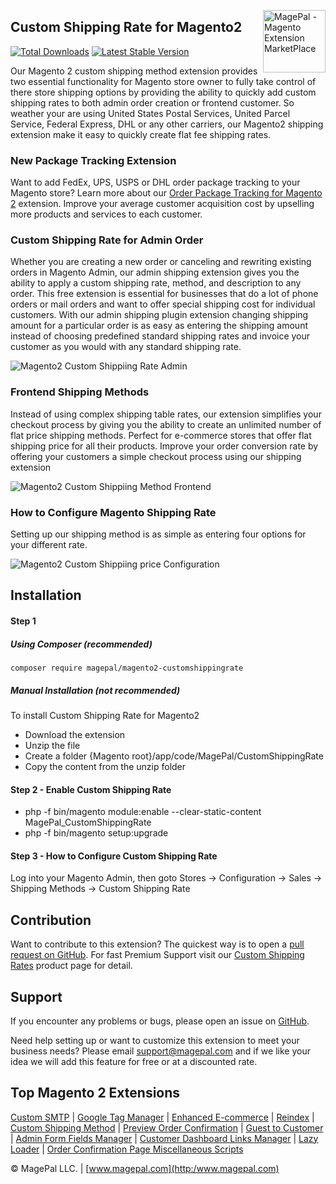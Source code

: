 <a href="http://www.magepal.com" title="Magento Extension App Store"><img src="https://image.ibb.co/dHBkYH/Magepal_logo.png" width="100" align="right" alt="MagePal - Magento Extension MarketPlace" /></a>

## Custom Shipping Rate for Magento2

[![Total Downloads](https://poser.pugx.org/magepal/magento2-customshippingrate/downloads)](https://packagist.org/packages/magepal/magento2-customshippingrate)
[![Latest Stable Version](https://poser.pugx.org/magepal/magento2-customshippingrate/v/stable)](https://packagist.org/packages/magepal/magento2-customshippingrate)

Our Magento 2 custom shipping method extension provides two essential functionality for Magento store owner to fully take control of there store shipping options by providing the ability to quickly add custom shipping rates to both admin order creation or frontend customer. So weather your are using United States Postal Services, United Parcel Service, Federal Express, DHL or any other carriers, our Magento2 shipping extension make it easy to quickly create flat fee shipping rates.

### New Package Tracking Extension
Want to add FedEx, UPS, USPS or DHL order package tracking to your Magento store? Learn more about our [Order Package Tracking for Magento 2](https://www.magepal.com/order-shipment-tracking-for-magento-2.html) extension. Improve your average customer acquisition cost by upselling more products and services to each customer.

### Custom Shipping Rate for Admin Order
Whether you are creating a new order or canceling and rewriting existing orders in Magento Admin, our admin shipping extension gives you the ability to apply a custom shipping rate, method, and description to any order. This free extension is essential for businesses that do a lot of phone orders or mail orders and want to offer special shipping cost for individual customers. With our admin shipping plugin extension changing shipping amount for a particular order is as easy as entering the shipping amount instead of choosing predefined standard shipping rates and invoice your customer as you would with any standard shipping rate.

![Magento2 Custom Shippiing Rate Admin](https://image.ibb.co/ijTPtH/Custom_Shipping_Rate_for_Magento2_by_Magepal.gif)

### Frontend Shipping Methods
Instead of using complex shipping table rates, our extension simplifies your checkout process by giving you the ability to create an unlimited number of flat price shipping methods. Perfect for e-commerce stores that offer flat shipping price for all their products. Improve your order conversion rate by offering your customers a simple checkout process using our shipping extension

![Magento2 Custom Shippiing Method Frontend](https://image.ibb.co/hjHHDH/Custom_Shipping_Rate_for_Magento2_frontend.png)

### How to Configure Magento Shipping Rate
Setting up our shipping method is as simple as entering four options for your different rate.

![Magento2 Custom Shippiing price Configuration](https://user-images.githubusercontent.com/1415141/38053884-457a6ba6-32a3-11e8-86bd-97245b7a0356.png)

## Installation

#### Step 1 

##### Using Composer (recommended)

```
composer require magepal/magento2-customshippingrate
```

##### Manual Installation (not recommended)
To install Custom Shipping Rate for Magento2
 * Download the extension
 * Unzip the file
 * Create a folder {Magento root}/app/code/MagePal/CustomShippingRate
 * Copy the content from the unzip folder


#### Step 2 -  Enable Custom Shipping Rate
 * php -f bin/magento module:enable --clear-static-content MagePal_CustomShippingRate
 * php -f bin/magento setup:upgrade

#### Step 3 - How to Configure Custom Shipping Rate
Log into your Magento Admin, then goto Stores -> Configuration -> Sales -> Shipping Methods -> Custom Shipping Rate


Contribution
---
Want to contribute to this extension? The quickest way is to open a [pull request on GitHub](https://help.github.com/articles/using-pull-requests). For fast Premium Support visit our [Custom Shipping Rates](https://www.magepal.com/magento2/extensions/custom-shipping-rates-for-magento-2.html?utm_source=Custom%20Shipping%20Rates&utm_medium=Premium%20Support) product page for detail.


Support
---
If you encounter any problems or bugs, please open an issue on [GitHub](https://github.com/magepal/magento2-custom-shipping-rate/issues).

Need help setting up or want to customize this extension to meet your business needs? Please email support@magepal.com and if we like your idea we will add this feature for free or at a discounted rate.

Top Magento 2 Extensions
---
[Custom SMTP](https://www.magepal.com/magento2/extensions/custom-smtp.html) | [Google Tag Manager](https://www.magepal.com/magento2/extensions/google-tag-manager.html) | [Enhanced E-commerce](https://www.magepal.com/magento2/extensions/enhanced-ecommerce-for-google-tag-manager.html) | [Reindex](https://www.magepal.com/magento2/extensions/reindex.html) | [Custom Shipping Method](https://www.magepal.com/magento2/extensions/custom-shipping-rates-for-magento-2.html) | [Preview Order Confirmation](https://www.magepal.com/magento2/extensions/preview-order-confirmation-page-for-magento-2.html) | [Guest to Customer](https://www.magepal.com/magento2/extensions/guest-to-customer.html) | [Admin Form Fields Manager](https://www.magepal.com/magento2/extensions/admin-form-fields-manager-for-magento-2.html) | [Customer Dashboard Links Manager](https://www.magepal.com/magento2/extensions/customer-dashboard-links-manager-for-magento-2.html) | [Lazy Loader](https://www.magepal.com/magento2/extensions/lazy-load.html) | [Order Confirmation Page Miscellaneous Scripts](https://www.magepal.com/magento2/extensions/order-confirmation-miscellaneous-scripts-for-magento-2.html)

© MagePal LLC. | [www.magepal.com](http:/www.magepal.com)
